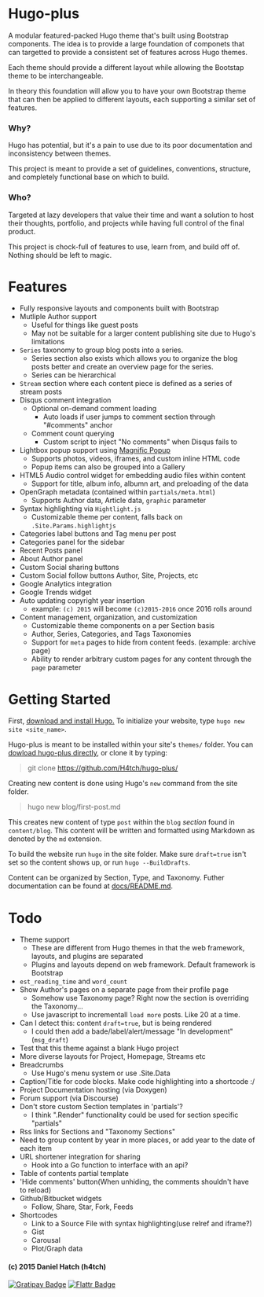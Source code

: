 
# Hugo-plus
A modular featured-packed Hugo theme that's built using Bootstrap components.
The idea is to provide a large foundation of componets that can targetted to
	provide a consistent set of features across Hugo themes.

Each theme should provide a different layout while allowing the Bootstap theme
	to be interchangeable.

In theory this foundation will allow you to have your own Bootstrap theme that
	can then be applied to different layouts, each supporting a similar set of
	features.

### Why?
Hugo has potential, but it's a pain to use due to its poor documentation and
	inconsistency between themes.

This project is meant to provide a set of guidelines, conventions, structure,
	and completely functional base on which to build.

### Who?
Targeted at lazy developers that value their time and want a solution to host
	their thoughts, portfolio, and projects while having full control of the
	final product.

This project is chock-full of features to use, learn from, and build off of.
Nothing should be left to magic.



# Features
* Fully responsive layouts and components built with Bootstrap
* Mutliple Author support
	* Useful for things like guest posts
	* May not be suitable for a larger content publishing site due to Hugo's limitations
* `Series` taxonomy to group blog posts into a series.
	* Series section also exists which allows you to organize the blog posts
		better and create an overview page for the series.
	* Series can be hierarchical
* `Stream` section where each content piece is defined as a series of stream posts
* Disqus comment integration
	* Optional on-demand comment loading
		* Auto loads if user jumps to comment section through "#comments" anchor
	* Comment count querying
		* Custom script to inject "No comments" when Disqus fails to
* Lightbox popup support using [Magnific Popup](http://dimsemenov.com/plugins/magnific-popup/)
	* Supports photos, videos, iframes, and custom inline HTML code
	* Popup items can also be grouped into a Gallery
* HTML5 Audio control widget for embedding audio files within content
	* Support for title, album info, albumn art, and preloading of the data
* OpenGraph metadata (contained within `partials/meta.html`)
	* Supports Author data, Article data, `graphic` parameter
* Syntax highlighting via `Hightlight.js`
	*  Customizable theme per content, falls back on `.Site.Params.highlightjs`
* Categories label buttons and Tag menu per post
* Categories panel for the sidebar
* Recent Posts panel
* About Author panel
* Custom Social sharing buttons
* Custom Social follow buttons Author, Site, Projects, etc
* Google Analytics integration
* Google Trends widget
* Auto updating copyright year insertion
	* example: `(c) 2015` will become `(c)2015-2016` once 2016 rolls around
* Content management, organization, and customization
	* Customizable theme components on a per Section basis
	* Author, Series, Categories, and Tags Taxonomies
	* Support for `meta` pages to hide from content feeds. (example: archive page)
	* Ability to render arbitrary custom pages for any content through the `page` parameter



# Getting Started
First, [download and install Hugo.](http://gohugo.io/)
To initialize your website, type `hugo new site <site_name>`.

Hugo-plus is meant to be installed within your site's `themes/` folder.
You can [dowload hugo-plus directly](https://github.com/H4tch/hugo-plus/archive/master.zip),
	or clone it by typing:
> git clone https://github.com/H4tch/hugo-plus/

Creating new content is done using Hugo's `new` command from the site folder.
> hugo new blog/first-post.md

This creates new content of type `post` within the `blog` *section* found
	in `content/blog`.
This content will be written and formatted using Markdown as denoted by the
	`md` extension.

To build the website run `hugo` in the site folder. Make sure `draft=true`
	isn't set so the content shows up, or run `hugo --BuildDrafts`.

Content can be organized by Section, Type, and Taxonomy.
Futher documentation can be found at [docs/README.md](docs/README.md).


# Todo
* Theme support
	* These are different from Hugo themes in that the web framework, layouts,
		and plugins are separated
	* Plugins and layouts depend on web framework. Default framework is Bootstrap
* `est_reading_time` and `word_count`
* Show Author's pages on a separate page from their profile page
	* Somehow use Taxonomy page? Right now the section is overriding the Taxonomy...
	* Use javascript to incrementall `load more` posts. Like 20 at a time.
* Can I detect this: content `draft=true`, but is being rendered
	* I could then add a bade/label/alert/message "In development" (`msg_draft`)
* Test that this theme against a blank Hugo project
* More diverse layouts for Project, Homepage, Streams etc
* Breadcrumbs
	* Use Hugo's menu system or use .Site.Data
* Caption/Title for code blocks. Make code highlighting into a shortcode :/
* Project Documentation hosting (via Doxygen)
* Forum support (via Discourse)
* Don't store custom Section templates in 'partials'?
	* I think ".Render" functionality could be used for section specific "partials"
* Rss links for Sections and "Taxonomy Sections"
* Need to group content by year in more places, or add year to the date of each item
* URL shortener integration for sharing
	* Hook into a Go function to interface with an api?
* Table of contents partial template
* 'Hide comments' button(When unhiding, the comments shouldn't have to reload)
* Github/Bitbucket widgets
	* Follow, Share, Star, Fork, Feeds
* Shortcodes
	* Link to a Source File with syntax highlighting(use relref and iframe?)
	* Gist
	* Carousal
	* Plot/Graph data


#### (c) 2015 Daniel Hatch (h4tch)

[![Gratipay Badge](http://img.shields.io/gratipay/danielh4tch.svg)](http://gratipay.com/danielh4tch "Support me on Gratipay")
[![Flattr Badge](http://button.flattr.com/flattr-badge-large.png)](http://flattr.com/submit/auto?user_id=h4tch&url=github.com/h4tch/hugo-plus "Flattr this")

